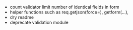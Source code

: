 - count validator limit number of identical fields in form
- helper functions such as req.getjson(force=), getform(...), 
- dry readme
- deprecate validation module
